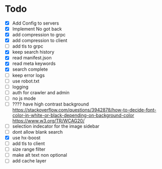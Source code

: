 # Todo

- [x] Add Config to servers
- [x] Implement No got back
- [x] add compression to grpc
- [x] add compression to client
- [ ] add tls to grpc
- [x] keep search history
- [x] read manifest.json
- [x] read meta keywords
- [x] search complete
- [ ] keep error logs
- [ ] use robot.txt
- [ ] logging
- [ ] auth for crawler and admin
- [ ] no js mode
- [ ] ???? have high contrast background <https://stackoverflow.com/questions/3942878/how-to-decide-font-color-in-white-or-black-depending-on-background-color> <https://www.w3.org/TR/WCAG20/>
- [ ] selection indecator for the image sidebar
- [ ] dont allow blank search
- [x] use hx-boost
- [ ] add tls to client
- [ ] size range filter
- [ ] make alt text non optional
- [ ] add cache layer

